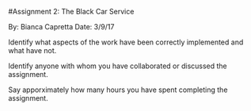 #Assignment 2: The Black Car Service

By: Bianca Capretta
Date: 3/9/17

Identify what aspects of the work have been correctly implemented and what 
have not.


Identify anyone with whom you have collaborated or discussed the assignment.

Say apporximately how many hours you have spent completing the assignment.



